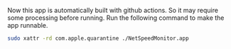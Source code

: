 Now this app is automatically built with github actions. So it may require some processing before running.
Run the following command to make the app runnable.

```bash
sudo xattr -rd com.apple.quarantine ./NetSpeedMonitor.app
```
